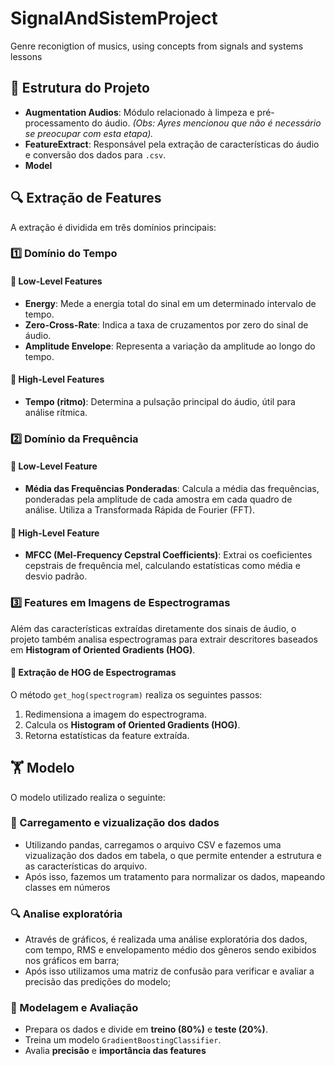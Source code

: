 # SignalAndSistemProject
Genre reconigtion of musics, using concepts from signals and systems lessons

## 📂 Estrutura do Projeto

- **Augmentation Audios**: Módulo relacionado à limpeza e pré-processamento do áudio. *(Obs: Ayres mencionou que não é necessário se preocupar com esta etapa).*
- **FeatureExtract**: Responsável pela extração de características do áudio e conversão dos dados para `.csv`.
- **Model**

## 🔍 Extração de Features

A extração é dividida em três domínios principais:

### 1️⃣ Domínio do Tempo
#### 🔹 Low-Level Features
   - **Energy**: Mede a energia total do sinal em um determinado intervalo de tempo.
   - **Zero-Cross-Rate**: Indica a taxa de cruzamentos por zero do sinal de áudio.
   - **Amplitude Envelope**: Representa a variação da amplitude ao longo do tempo.

#### 🔹 High-Level Features
   - **Tempo (ritmo)**: Determina a pulsação principal do áudio, útil para análise rítmica.

### 2️⃣ Domínio da Frequência
#### 🔹 Low-Level Feature
   - **Média das Frequências Ponderadas**: Calcula a média das frequências, ponderadas pela amplitude de cada amostra em cada quadro de análise. Utiliza a Transformada Rápida de Fourier (FFT).

#### 🔹 High-Level Feature
   - **MFCC (Mel-Frequency Cepstral Coefficients)**: Extrai os coeficientes cepstrais de frequência mel, calculando estatísticas como média e desvio padrão.

### 3️⃣ Features em Imagens de Espectrogramas
Além das características extraídas diretamente dos sinais de áudio, o projeto também analisa espectrogramas para extrair descritores baseados em **Histogram of Oriented Gradients (HOG)**.

#### 🔹 Extração de HOG de Espectrogramas
O método `get_hog(spectrogram)` realiza os seguintes passos:
   1. Redimensiona a imagem do espectrograma.
   2. Calcula os **Histogram of Oriented Gradients (HOG)**.
   3. Retorna estatísticas da feature extraída.

## 🏋️ Modelo

O modelo utilizado realiza o seguinte:

### 🎲 Carregamento e vizualização  dos dados
- Utilizando pandas, carregamos o arquivo CSV e fazemos uma vizualização dos dados em tabela, o que permite entender a estrutura e as características do arquivo.
- Após isso, fazemos um tratamento para normalizar os dados, mapeando classes em números

### 🔍 Analise exploratória
- Através de gráficos, é realizada uma análise exploratória dos dados, com tempo, RMS e envelopamento médio dos gêneros sendo exibidos nos gráficos em barra;
- Após isso utilizamos uma matriz de confusão para verificar e avaliar a precisão das predições do modelo;

### 🤖 Modelagem e Avaliação  
- Prepara os dados e divide em **treino (80%)** e **teste (20%)**.  
- Treina um modelo `GradientBoostingClassifier`.  
- Avalia **precisão** e **importância das features**
